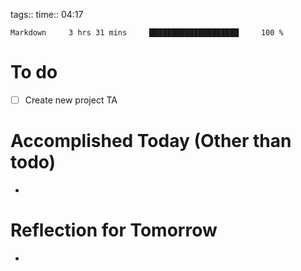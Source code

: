 tags:: 
time:: 04:17

```wakatime
Markdown     3 hrs 31 mins     ████████████████████     100 %
```


# To do
- [ ] Create new project TA

# Accomplished Today (Other than todo)
- 

# Reflection for Tomorrow
- 